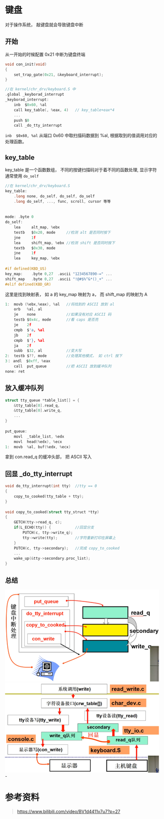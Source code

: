 # 键盘
对于操作系统， 敲键盘就会导致键盘中断

## 开始
从一开始的时候配置 0x21 中断为键盘终端
``` C
void con_init(void)
{
    set_trap_gate(0x21, &keyboard_interrupt);
}
```
``` C
//在 kernel/chr_drv/keyboard.S 中
.global _keyborad_interrupt
_keyborad_interrupt:
    inb  $0x60, %al
    call key_table(, %eax, 4)   // key_table+eax*4
    ...
    push $0
    call _do_tty_interrupt
```
`inb  $0x60, %al` 从端口 0x60 中取扫描码数据到 %al, 根据取到的值调用对应的处理函数。

## key_table
key_table 是一个函数数组， 不同的按键扫描码对于着不同的函数处理, 显示字符通常使用 `do_self`
``` C
//在 kernel/chr_drv/keyboard.S
key_table:
    .long none, do_self, do_self, do_self
    .long do_self, ..., func, scroll, cursor 等等


mode: .byte 0
do_self:
    lea     alt_map, %ebx
    testb   $0x20, mode     //检测 alt 是否同时按下
    jne     1f
    lea     shift_map, %ebx //检测 shift 是否同时按下
    textb   $0x30, mode
    jne     1f
    lea     key_map, %ebx

#if defined(KBD_US)
key_map:    .byte 0,27  .ascii "1234567890-=" ...
shift_map   .byte 0,27  .ascii "!@#$%^&*()_+" ...
#elif defined(KBD_GR)
```
这里是找到映射表， 如 a 的 key_map 映射为 a， 而 shift_map 的映射为 A
``` C
1:  movb (%ebx,%eax), %al   //将找到的 ASCII 放到 al
    orb   %al, al
    je    none              //如果没有对应 ASCII 码
    testb $0x4c, mode       //看 caps 是否亮
    je    2f
    cmpb  $'a, %al
    jb    2f
    cmpb  $'}, %al
    ja    2f
    subb  $32, al           //变大写
2:  testb $??, mode         //处理其他模式， 如 ctrl 按下
3： andl  $0xff, %eax
    call  put_queue         //把 ASCII 放到缓冲队列
none: ret
```

## 放入缓冲队列
``` C
struct tty_queue *table_list[] = {
    &tty_table[0].read_q,
    &tty_table[0].write_q,
    ...
}

put_queue:
    movl  _table_list, %edx
    movl  head(%edx), %ecx
1:  movb  %al, buf(%edx, %ecx)
```
拿到 con.read_q 的缓冲头部， 把 ASCII 写入

## 回显 _do_tty_interrupt
``` C
void do_tty_interrupt(int tty)  //tty == 0
{
    copy_to_cooked(tty_table + tty);
}

void copy_to_cooked(struct tty_struct *tty)
{
    GETCH(tty->read_q, c);
    if(L_ECHO(tty)) {           //回显分支
        PUTCH(c, tty->write_q);
        tty->write(tty);        //字符重新打印在屏幕上
    }
    PUTCH(c, tty->secondary);   //完成 copy_to_cooked
    ...
    wake_up(&tty->secondary.proc_list);
}
```

## 总结
![](images/2021-07-31-16-18-07.png)
![](images/2021-07-31-16-18-47.png)-

# 参考资料
> https://www.bilibili.com/video/BV1d4411v7u7?p=27